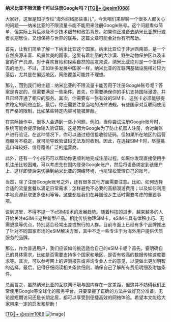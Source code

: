 **纳米比亚不限流量卡可以注册Google吗？[[TG💪+ @esim1088](https://t.me/s/esim1088)]**

大家好，这里是知乎专栏“海外网络那些事儿”，今天咱们来聊聊一个很多人都关心的问题——纳米比亚的不限流量卡能不能用来注册Google账号。这个问题看似简单，但实际上背后涉及不少技术细节和政策背景。如果你正准备去纳米比亚旅行或者长期居住，又想保持与世界的联系，这篇文章可能会对你有所帮助。

首先，让我们简单了解一下纳米比亚这个国家。纳米比亚位于非洲西南部，是一个自然资源丰富、风景优美的国家。这里有着壮丽的大沙漠、野生动物保护区以及丰富的矿产资源。对于喜欢冒险和探索自然的朋友来说，纳米比亚绝对是一个值得一去的地方。不过，正如许多发展中国家一样，纳米比亚的互联网基础设施相对较为落后，尤其是在偏远地区，网络覆盖可能并不理想。

那么，回到我们的主题：纳米比亚的不限流量卡能否用于注册Google账号呢？答案是肯定的，但需要满足一些条件。首先，你需要确保你的手机支持国际漫游，并且已经开通了相应的服务。其次，你需要有一张有效的SIM卡，这张卡必须能够提供稳定的网络连接。最后，你还需要注意当地的法律法规，有些国家对互联网使用有严格的限制，比如某些特定内容可能被屏蔽。

在实际操作中，很多人会遇到一些小问题。例如，当你尝试注册Google账号时，系统可能会提示你输入验证码。这是因为Google为了防止机器人注册，会对新账户进行验证。在这种情况下，你可以通过短信接收验证码，但如果所在地区的运营商服务不稳定，就可能导致验证码无法及时收到。因此，在选择SIM卡时，尽量挑选口碑较好、信号覆盖广泛的运营商。

此外，还有一个小技巧可以帮助你更顺利地完成注册过程。如果你发现直接使用手机注册比较困难，可以考虑先在国内登录Google账户，然后将设备绑定到该账户上。这样即使后来切换到纳米比亚的网络环境，也能轻松管理自己的账号。

当然，除了注册Google账号之外，还有很多其他方面需要注意。比如，如何选择合适的流量套餐以满足日常需求；怎样避免不必要的高额漫游费用；以及如何利用本地资源获取更多便利等等。这些都是我们在异国他乡生活时需要考虑的重要事项。

说到这里，不得不提一下eSIM技术的发展趋势。随着科技的进步，越来越多的人开始关注eSIM卡这种新型产品。相比传统物理SIM卡，eSIM卡具有体积小巧、无需更换等优点，特别适合经常出差或旅行的人群。目前市面上已经有多个品牌推出了针对不同国家市场的eSIM解决方案，其中不乏一些专注于为海外用户提供优质服务的品牌。

那么，作为普通用户，我们应该如何挑选适合自己的eSIM卡呢？首先，要明确自己的具体需求，比如是否需要支持多个国家和地区、是否有较高的数据传输速度要求等。其次，可以参考网上的评测报告或咨询专业人士的意见，以便做出更加明智的选择。最后，记得仔细阅读相关条款细则，确保自己了解所有费用明细及附加条件。

总而言之，虽然纳米比亚的互联网环境与国内存在一定差距，但这并不妨碍我们正常使用Google等全球化的服务平台。只要掌握了正确的方法并做好充分准备，无论是短期访问还是长期定居，都可以享受到便捷高效的网络体验。希望本文能给大家带来一定的启发和帮助！

[[TG💪+ @esim1088](https://t.me/s/esim1088) ![Image](https://i.postimg.cc/4NQfJmqS/Snipaste-2025-05-13-00-14-12.png)]